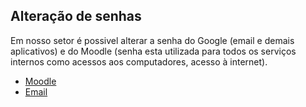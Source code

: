 ## Alteração de senhas

Em nosso setor é possivel alterar a senha do Google (email e demais aplicativos) e do Moodle (senha esta utilizada para todos os serviços internos como acessos aos computadores, acesso à internet).

- [Moodle](senhaMoodle.md)
- [Email](senhaEmail.md)
